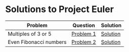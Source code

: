 # Solutions to Project Euler

| Problem | Question                                        | Solution                                                                   |
|---------|-------------------------------------------------|----------------------------------------------------------------------------|
|Multiples of 3 or 5| [Problem 1](https://projecteuler.net/problem=1) | [Solution](src/main/java/in/akshob/projecteuler/problems/MultiplesOf.java) |
|Even Fibonacci numbers| [Problem 2](https://projecteuler.net/problem=2) | [Solution](src/main/java/in/akshob/projecteuler/problems/Fibonacci.java)   |
